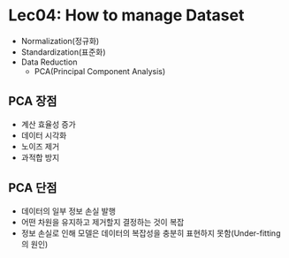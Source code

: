 # Lec04: How to manage Dataset
* Normalization(정규화)
* Standardization(표준화)
* Data Reduction
    * PCA(Principal Component Analysis)

## PCA 장점
* 계산 효율성 증가
* 데이터 시각화
* 노이즈 제거
* 과적합 방지

## PCA 단점
* 데이터의 일부 정보 손실 발행
* 어떤 차원을 유지하고 제거할지 결정하는 것이 복잡
* 정보 손실로 인해 모델은 데이터의 복잡성을 충분히 표현하지 못함(Under-fitting의 원인)
